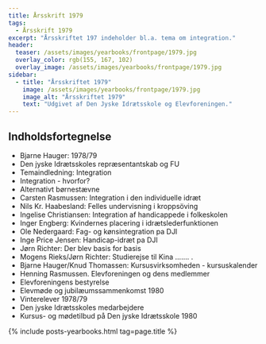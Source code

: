 ```yaml
---
title: Årsskrift 1979
tags:
  - Årsskrift 1979
excerpt: "Årsskriftet 197 indeholder bl.a. tema om integration."
header:
  teaser: /assets/images/yearbooks/frontpage/1979.jpg
  overlay_color: rgb(155, 167, 102)
  overlay_image: /assets/images/yearbooks/frontpage/1979.jpg
sidebar:
  - title: "Årsskriftet 1979"
    image: /assets/images/yearbooks/frontpage/1979.jpg
    image_alt: "Årsskriftet 1979"
    text: "Udgivet af Den Jyske Idrætsskole og Elevforeningen."
---
```


## Indholdsfortegnelse

- Bjarne Hauger: 1978/79
- Den jyske Idrætsskoles repræsentantskab og FU
- Temaindledning: Integration
- Integration - hvorfor?
- Alternativt børnestævne
- Carsten Rasmussen: Integration i den individuelle idræt
- Nils Kr. Haabesland: Felles undervisning i kroppsöving
- Ingelise Christiansen: Integration af handicappede i folkeskolen
- Inger Engberg: Kvindernes placering i idrætslederfunktionen
- Ole Nedergaard: Fag- og kønsintegration pa DJI
- Inge Price Jensen: Handicap-idræt pa DJI
- Jørn Richter: Der blev basis for basis
- Mogens Rieks/Jørn Richter: Studierejse til Kina ....... .
- Bjarne Hauger/Knud Thomassen: Kursusvirksomheden - kursuskalender
- Henning Rasmussen. Elevforeningen og dens medlemmer
- Elevforeningens bestyrelse
- Elevmøde og jubilæumssammenkomst 1980
- Vinterelever 1978/79
- Den jyske Idrætsskoles medarbejdere
- Kursus- og mødetilbud på Den jyske Idrætsskole 1980

{% include posts-yearbooks.html tag=page.title %}
